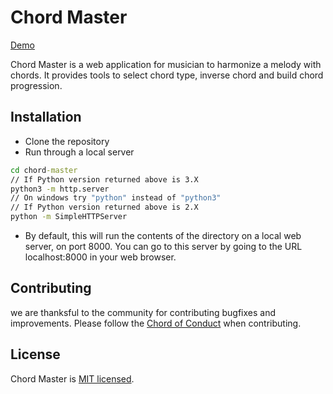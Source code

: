 # Chord Master

[Demo](https://fanzhangg.github.io/chord-master/)

Chord Master is a web application for musician to harmonize a melody with chords. It provides tools to select chord type, inverse chord and build chord progression.

## Installation

- Clone the repository
- Run through a local server
```cmd
cd chord-master
// If Python version returned above is 3.X
python3 -m http.server
// On windows try "python" instead of "python3"
// If Python version returned above is 2.X
python -m SimpleHTTPServer
```
- By default, this will run the contents of the directory on a local web server, on port 8000. You can go to this server by going to the URL localhost:8000 in your web browser. 

## Contributing
we are thanksful to the community for contributing bugfixes and improvements. Please follow the [Chord of Conduct](./CODE_OF_CONDUCT.md) when contributing.

## License

Chord Master is [MIT licensed](./LICENSE).
